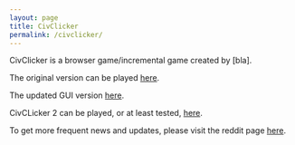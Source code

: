 ```yaml
---
layout: page
title: CivClicker
permalink: /civclicker/
---
```


CivClicker is a browser game/incremental game created by [bla].

The original version can be played [here](http://dhmstark.co.uk/games/civclicker/).

The updated GUI version [here](http://deathraygames.com/play-online/civ-clicker/).

CivCLicker 2 can be played, or at least tested, [here](http://31.24.227.106/).

To get more frequent news and updates, please visit the reddit page [here](https://www.reddit.com/r/CivClicker/).

